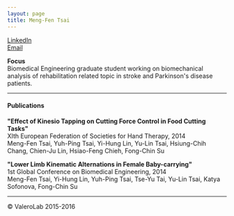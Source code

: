 ```yaml
---
layout: page
title: Meng-Fen Tsai
---
```



[LinkedIn](https:tw.linkedin.com/in/mengfentsai)  
[Email](mailto:p86024174@mail.ncku.edu.tw)

**Focus**  
Biomedical Engineering graduate student working on biomechanical analysis of rehabilitation related topic in stroke and Parkinson's disease patients.

_________


#### Publications

**"Effect of Kinesio Tapping on Cutting Force Control in Food Cutting Tasks"**  
XIth European Federation of Societies for Hand Therapy, 2014  
Meng-Fen Tsai, Yuh-Ping Tsai, Yi-Hung Lin, Yu-Lin Tsai, Hsiung-Chih Chang, Chien-Ju Lin, Hsiao-Feng Chieh, Fong-Chin Su 

	
**"Lower Limb Kinematic Alternations in Female Baby-carrying"**  
1st Global Conference on Biomedical Engineering, 2014  
Meng-Fen Tsai, Yi-Hung Lin, Yuh-Ping Tsai, Tse-Yu Tai, Yu-Lin Tsai, Katya Sofonova, Fong-Chin Su

_____________________

© ValeroLab 2015-2016
